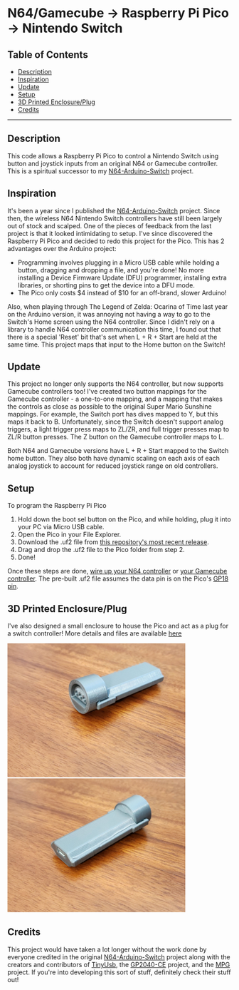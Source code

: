 # N64/Gamecube -> Raspberry Pi Pico -> Nintendo Switch

## Table of Contents

- [Description](#description)
- [Inspiration](#inspiration)
- [Update](#update)
- [Setup](#setup)
- [3D Printed Enclosure/Plug](#3d-printed-enclosureplug)
- [Credits](#credits)

---

## Description

This code allows a Raspberry Pi Pico to control a Nintendo Switch using button and joystick inputs from an original N64 or Gamecube controller. This is a spiritual successor to my [N64-Arduino-Switch](https://github.com/DavidPagels/n64-arduino-switch) project.

## Inspiration

It's been a year since I published the [N64-Arduino-Switch](https://github.com/DavidPagels/n64-arduino-switch) project. Since then, the wireless N64 Nintendo Switch controllers have still been largely out of stock and scalped. One of the pieces of feedback from the last project is that it looked intimidating to setup. I've since discovered the Raspberry Pi Pico and decided to redo this project for the Pico. This has 2 advantages over the Arduino project:
  
- Programming involves plugging in a Micro USB cable while holding a button, dragging and dropping a file, and you're done! No more installing a Device Firmware Update (DFU) programmer, installing extra libraries, or shorting pins to get the device into a DFU mode.
- The Pico only costs $4 instead of $10 for an off-brand, slower Arduino!

Also, when playing through The Legend of Zelda: Ocarina of Time last year on the Arduino version, it was annoying not having a way to go to the Switch's Home screen using the N64 controller. Since I didn't rely on a library to handle N64 controller communication this time, I found out that there is a special 'Reset' bit that's set when L + R + Start are held at the same time. This project maps that input to the Home button on the Switch!

## Update

This project no longer only supports the N64 controller, but now supports Gamecube controllers too! I've created two button mappings for the Gamecube controller - a one-to-one mapping, and a mapping that makes the controls as close as possible to the original Super Mario Sunshine mappings. For example, the Switch port has dives mapped to Y, but this maps it back to B. Unfortunately, since the Switch doesn't support analog triggers, a light trigger press maps to ZL/ZR, and full trigger presses map to ZL/R button presses. The Z button on the Gamecube controller maps to L.

Both N64 and Gamecube versions have L + R + Start mapped to the Switch home button. They also both have dynamic scaling on each axis of each analog joystick to account for reduced joystick range on old controllers.

## Setup

To program the Raspberry Pi Pico

1. Hold down the boot sel button on the Pico, and while holding, plug it into your PC via Micro USB cable.
2. Open the Pico in your File Explorer.
3. Download the .uf2 file from [this repository's most recent release](https://github.com/davidpagels/retro-pico-switch/releases).
4. Drag and drop the .uf2 file to the Pico folder from step 2.
5. Done!

Once these steps are done, [wire up your N64 controller](https://github.com/pothos/arduino-n64-controller-library/blob/master/README.md#wireing) or [your Gamecube controller](https://simplecontrollers.com/blogs/resources/gamecube-protocol). The pre-built .uf2 file assumes the data pin is on the Pico's [GP18 pin](https://datasheets.raspberrypi.com/pico/Pico-R3-A4-Pinout.pdf).

## 3D Printed Enclosure/Plug

I've also designed a small enclosure to house the Pico and act as a plug for a switch controller! More details and files are available [here](https://www.thingiverse.com/thing:5823446)

<a href="https://www.thingiverse.com/thing:5823446">
  <img width="400" src="resources/N64%20Male%20Connector.jpg"/>
  <img width="400" src="resources/Pico%20Enclosure.jpg"/>
</a>

## Credits

This project would have taken a lot longer without the work done by everyone credited in the original [N64-Arduino-Switch](https://github.com/DavidPagels/n64-arduino-switch) project along with the creators and contributors of [TinyUsb](https://github.com/hathach/tinyusb), the [GP2040-CE](https://github.com/OpenStickCommunity/GP2040-CE) project, and the [MPG](https://github.com/OpenStickCommunity/MPG) project. If you're into developing this sort of stuff, definitely check their stuff out!
